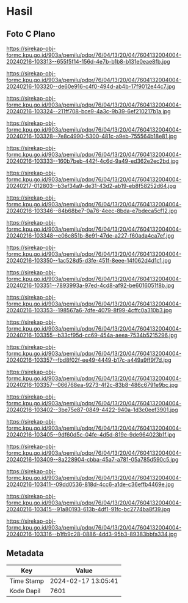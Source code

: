 # Hasil

## Foto C Plano

https://sirekap-obj-formc.kpu.go.id/903a/pemilu/pdpr/76/04/13/20/04/7604132004004-20240216-103313--655f5f14-156d-4e7b-b1b8-b131e0eae8fb.jpg

https://sirekap-obj-formc.kpu.go.id/903a/pemilu/pdpr/76/04/13/20/04/7604132004004-20240216-103320--de60e916-c4f0-494d-ab4b-17f9012e44c7.jpg

https://sirekap-obj-formc.kpu.go.id/903a/pemilu/pdpr/76/04/13/20/04/7604132004004-20240216-103324--211ff708-bce9-4a3c-9b39-6ef210217b1a.jpg

https://sirekap-obj-formc.kpu.go.id/903a/pemilu/pdpr/76/04/13/20/04/7604132004004-20240216-103328--7e8c4990-5300-481c-a9eb-755564b18e81.jpg

https://sirekap-obj-formc.kpu.go.id/903a/pemilu/pdpr/76/04/13/20/04/7604132004004-20240216-103333--160b7beb-442f-4c6d-9a49-ed362e2ec2bd.jpg

https://sirekap-obj-formc.kpu.go.id/903a/pemilu/pdpr/76/04/13/20/04/7604132004004-20240217-012803--b3ef34a9-de31-43d2-ab19-eb8f58252d64.jpg

https://sirekap-obj-formc.kpu.go.id/903a/pemilu/pdpr/76/04/13/20/04/7604132004004-20240216-103346--84b68be7-0a76-4eec-8bda-e7bdeca5cf12.jpg

https://sirekap-obj-formc.kpu.go.id/903a/pemilu/pdpr/76/04/13/20/04/7604132004004-20240216-103348--e06c851b-8e91-47de-a227-f60ada4ca7ef.jpg

https://sirekap-obj-formc.kpu.go.id/903a/pemilu/pdpr/76/04/13/20/04/7604132004004-20240216-103350--1ac528d5-d3fe-451f-8eee-14f062d4d1c1.jpg

https://sirekap-obj-formc.kpu.go.id/903a/pemilu/pdpr/76/04/13/20/04/7604132004004-20240216-103351--7893993a-97ed-4cd8-af92-be6016051f8b.jpg

https://sirekap-obj-formc.kpu.go.id/903a/pemilu/pdpr/76/04/13/20/04/7604132004004-20240216-103353--198567a6-7dfe-4079-8f99-4cffc0a310b3.jpg

https://sirekap-obj-formc.kpu.go.id/903a/pemilu/pdpr/76/04/13/20/04/7604132004004-20240216-103355--b33cf95d-cc69-454a-aeea-7534b5215296.jpg

https://sirekap-obj-formc.kpu.go.id/903a/pemilu/pdpr/76/04/13/20/04/7604132004004-20240216-103357--fbd8f02f-ee49-4449-b17c-a449a9ff9f7d.jpg

https://sirekap-obj-formc.kpu.go.id/903a/pemilu/pdpr/76/04/13/20/04/7604132004004-20240216-103357--066768ea-9273-4f2c-83b8-486c6791e9bc.jpg

https://sirekap-obj-formc.kpu.go.id/903a/pemilu/pdpr/76/04/13/20/04/7604132004004-20240216-103402--3be75e87-0849-4422-940a-1d3c0eef3901.jpg

https://sirekap-obj-formc.kpu.go.id/903a/pemilu/pdpr/76/04/13/20/04/7604132004004-20240216-103405--9df60d5c-04fe-4d5d-819e-9de964023b1f.jpg

https://sirekap-obj-formc.kpu.go.id/903a/pemilu/pdpr/76/04/13/20/04/7604132004004-20240216-103409--8a228904-cbba-45a7-a781-05a785d590c5.jpg

https://sirekap-obj-formc.kpu.go.id/903a/pemilu/pdpr/76/04/13/20/04/7604132004004-20240216-103411--09dd0536-818d-4cc6-a1de-c36effb4469e.jpg

https://sirekap-obj-formc.kpu.go.id/903a/pemilu/pdpr/76/04/13/20/04/7604132004004-20240216-103415--91a80193-613b-4df1-91fc-bc2774ba8f39.jpg

https://sirekap-obj-formc.kpu.go.id/903a/pemilu/pdpr/76/04/13/20/04/7604132004004-20240216-103316--b1fb9c28-0886-4dd3-95b3-89383bbfa334.jpg


## Metadata

| Key        | Value               |
| ---------- | ------------------- |
| Time Stamp | 2024-02-17 13:05:41 |
| Kode Dapil | 7601                |



